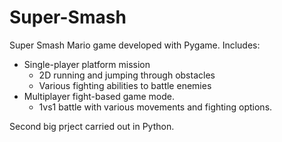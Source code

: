 # Super-Smash

Super Smash Mario game developed with Pygame. Includes:

* Single-player platform mission 
  * 2D running and jumping through obstacles
  * Various fighting abilities to battle enemies
* Multiplayer fight-based game mode.
  * 1vs1 battle with various movements and fighting options.

Second big prject carried out in Python.
